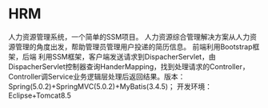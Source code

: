 # HRM
人力资源管理系统，一个简单的SSM项目。
人力资源综合管理解决方案从人力资源管理的角度出发，帮助管理员管理用户投递的简历信息。
前端利用Bootstrap框架，后端 利用SSM框架，客户端发送请求到DispacherServlet，由DispacherServlet控制器查询HanderMapping，找到处理请求的Controller，Controller调Service业务逻辑层处理后返回结果。版本：Spring(5.0.2)+SpringMVC(5.0.2)+MyBatis(3.4.5)；
开发环境：Eclipse+Tomcat8.5
